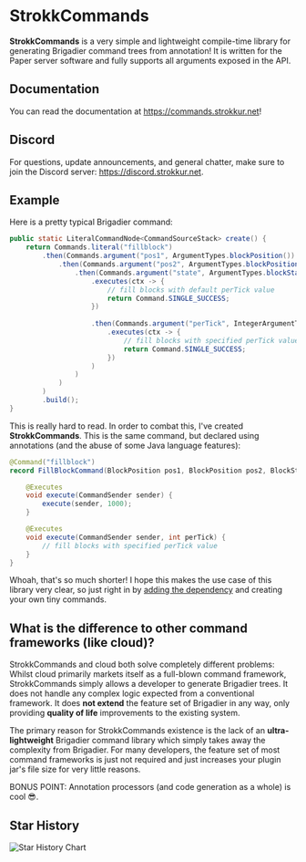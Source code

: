 # StrokkCommands

**StrokkCommands** is a very simple and lightweight compile-time library for generating Brigadier command trees
from annotation! It is written for the Paper server software and fully supports all arguments exposed in the API.

## Documentation

You can read the documentation at https://commands.strokkur.net!

## Discord

For questions, update announcements, and general chatter, make sure to join the Discord server: https://discord.strokkur.net.

## Example

Here is a pretty typical Brigadier command:

```java
public static LiteralCommandNode<CommandSourceStack> create() {
    return Commands.literal("fillblock")
        .then(Commands.argument("pos1", ArgumentTypes.blockPosition())
            .then(Commands.argument("pos2", ArgumentTypes.blockPosition())
                .then(Commands.argument("state", ArgumentTypes.blockState())
                    .executes(ctx -> {
                        // fill blocks with default perTick value
                        return Command.SINGLE_SUCCESS;
                    })
    
                    .then(Commands.argument("perTick", IntegerArgumentType.integer())
                        .executes(ctx -> {
                            // fill blocks with specified perTick value
                            return Command.SINGLE_SUCCESS;
                        })
                    )
                )
            )
        )
        .build();
}
```

This is really hard to read. In order to combat this, I've created **StrokkCommands**. This is the same command,
but declared using annotations (and the abuse of some Java language features):

```java
@Command("fillblock")
record FillBlockCommand(BlockPosition pos1, BlockPosition pos2, BlockState state) {

    @Executes
    void execute(CommandSender sender) {
        execute(sender, 1000);
    }

    @Executes
    void execute(CommandSender sender, int perTick) {
        // fill blocks with specified perTick value
    }
}
```

Whoah, that's so much shorter! I hope this makes the use case of this library very clear, so just right in by
[adding the dependency](https://commands.strokkur.net/docs/dependency/) and creating your own tiny commands.

## What is the difference to other command frameworks (like cloud)?
StrokkCommands and cloud both solve completely different problems: Whilst cloud primarily markets itself as a full-blown
command framework, StrokkCommands simply allows a developer to generate Brigadier trees. It does not handle any complex
logic expected from a conventional framework. It does **not extend** the feature set of Brigadier in any way, only
providing **quality of life** improvements to the existing system.

The primary reason for StrokkCommands existence is the lack of an **ultra-lightweight** Brigadier command library which
simply takes away the complexity from Brigadier. For many developers, the feature set of most command frameworks is just
not required and just increases your plugin jar's file size for very little reasons.

BONUS POINT: Annotation processors (and code generation as a whole) is cool 😎.

## Star History
<picture>
    <source media="(prefers-color-scheme: dark)" srcset="https://api.star-history.com/svg?repos=Strokkur424/StrokkCommands&type=Date&theme=dark" />
    <source media="(prefers-color-scheme: light)" srcset="https://api.star-history.com/svg?repos=Strokkur424/StrokkCommands&type=Date" />
    <img alt="Star History Chart" src="https://api.star-history.com/svg?repos=Strokkur424/StrokkCommands&type=Date" />
</picture>
